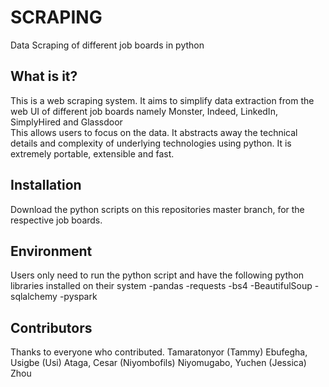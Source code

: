 # SCRAPING
Data Scraping of different job boards in python

## What is it?
This is a web scraping system. It aims to simplify data extraction from the web UI of different job boards namely Monster, Indeed, LinkedIn, SimplyHired and Glassdoor   
This allows users to focus on the data. It abstracts away the technical details and complexity of underlying technologies using python. 
It is extremely portable, extensible and fast.

## Installation
Download the python scripts on this repositories master branch, for the respective job boards.

## Environment
Users only need to run the python script and have the following python libraries installed on their system
-pandas
-requests
-bs4
-BeautifulSoup
-sqlalchemy
-pyspark

## Contributors
Thanks to everyone who contributed. Tamaratonyor (Tammy) Ebufegha, Usigbe (Usi) Ataga, Cesar (Niyombofils) Niyomugabo, Yuchen (Jessica) Zhou


